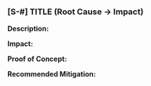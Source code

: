 ### [S-#] TITLE (Root Cause -> Impact)

**Description:** 

**Impact:** 



**Proof of Concept:**

**Recommended Mitigation:** 